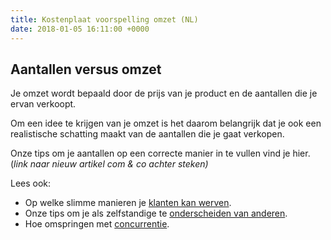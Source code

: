 ```yaml
---
title: Kostenplaat voorspelling omzet (NL)
date: 2018-01-05 16:11:00 +0000
---
```

## Aantallen versus omzet

Je omzet wordt bepaald door de prijs van je product en de aantallen die je ervan verkoopt.

Om een idee te krijgen van je omzet is het daarom belangrijk dat je ook een realistische schatting maakt van de aantallen die je gaat verkopen.

Onze tips om je aantallen op een correcte manier in te vullen vind je hier. (_link naar nieuw artikel com & co achter steken)_

Lees ook:

* Op welke slimme manieren je [klanten kan werven](http://www.xerius.be/blog/marketing-voor-starters-6-slimme-manieren-om-klanten-te-werven).
* Onze tips om je als zelfstandige te [onderscheiden van anderen](http://www.xerius.be/blog/personal-branding-hoe-onderscheid-ik-me-als-zelfstandige-van-de-anderen).
* Hoe omspringen met [concurrentie](http://www.xerius.be/blog/personal-branding-hoe-onderscheid-ik-me-als-zelfstandige-van-de-anderen).